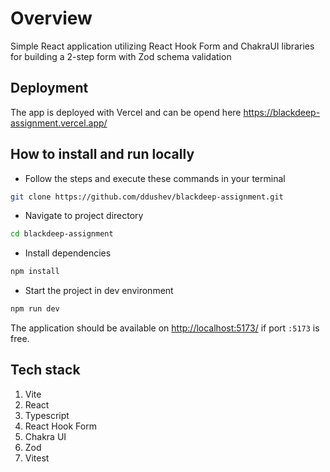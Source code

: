 # Overview

Simple React application utilizing React Hook Form and ChakraUI libraries for building a 2-step form with Zod schema validation

## Deployment

The app is deployed with Vercel and can be opend here <https://blackdeep-assignment.vercel.app/> 

## How to install and run locally

- Follow the steps and execute these commands in your terminal

```bash
git clone https://github.com/ddushev/blackdeep-assignment.git
```

- Navigate to project directory

```bash
cd blackdeep-assignment
```

- Install dependencies

```bash
npm install
```

- Start the project in dev environment

```bash
npm run dev
```

The application should be available on <http://localhost:5173/> if port `:5173` is free.

## Tech stack

1. Vite
2. React
3. Typescript
4. React Hook Form
5. Chakra UI
6. Zod
7. Vitest
